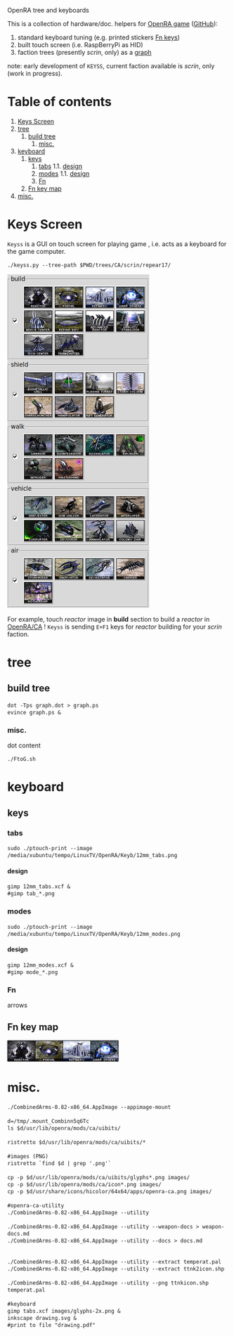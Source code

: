 OpenRA tree and keyboards

This is a collection of hardware/doc. 
helpers for [OpenRA game](https://www.openra.net/) ([GitHub](https://github.com/OpenRA/OpenRA)):

1. standard keyboard tuning (e.g. printed stickers [Fn keys](drawing.pdf))
1. built touch screen (i.e. RaspBerryPi as HID)
1. faction trees (presently *scrin*, only) as a [graph](graph.pdf)

note: early development of `KEYSS`, current faction available is *scrin*, only (work in progress).

<!--- begin@of@TOC --->
# Table of contents

1. [Keys Screen](#keys-screen)
1. [tree](#tree)
     1. [build tree](#build-tree)
          1. [misc.](#misc)
1. [keyboard](#keyboard)
     1. [keys](#keys)
          1. [tabs](#tabs)
          1.1. [design](#design)
          1. [modes](#modes)
          1.1. [design](#design)
          1. [Fn](#fn)
     1. [Fn key map](#fn-key-map)
1. [misc.](#misc)
<!--- end@of@TOC --->

# Keys Screen

`Keyss` is a GUI on touch screen for playing game
, i.e. acts as a keyboard for the game computer.

~~~ { .bash }
./keyss.py --tree-path $PWD/trees/CA/scrin/repear17/
~~~

![CA.v0.82//scrin/repear17](GUI.png)

For example, touch *reactor* image in **build** section to build a *reactor* 
in [OpenRA/CA](https://github.com/Inq8/CAmod) !
`Keyss` is sending `E+F1` keys for *reactor* building for your *scrin* faction.

# tree

## build tree

~~~ { .bash }
dot -Tps graph.dot > graph.ps
evince graph.ps &
~~~

### misc.

dot content

~~~ { .bash }
./FtoG.sh
~~~

# keyboard

## keys

### tabs

~~~ { .bash }
sudo ./ptouch-print --image /media/xubuntu/tempo/LinuxTV/OpenRA/Keyb/12mm_tabs.png
~~~

#### design

~~~ { .bash }
gimp 12mm_tabs.xcf &
#gimp tab_*.png
~~~

### modes

~~~ { .bash }
sudo ./ptouch-print --image /media/xubuntu/tempo/LinuxTV/OpenRA/Keyb/12mm_modes.png
~~~

#### design

~~~ { .bash }
gimp 12mm_modes.xcf &
#gimp mode_*.png
~~~

### Fn

arrows

## Fn key map

![build (`E` key) section for F1 to F4 keys](tabs4keyb_scrin_build_F1-F4.png)


# misc.

~~~ { .bash }
./CombinedArms-0.82-x86_64.AppImage --appimage-mount

d=/tmp/.mount_Combinn5q6Tc
ls $d/usr/lib/openra/mods/ca/uibits/

ristretto $d/usr/lib/openra/mods/ca/uibits/*

#images (PNG)
ristretto `find $d | grep '.png'`

cp -p $d/usr/lib/openra/mods/ca/uibits/glyphs*.png images/
cp -p $d/usr/lib/openra/mods/ca/icon*.png images/
cp -p $d/usr/share/icons/hicolor/64x64/apps/openra-ca.png images/

#openra-ca-utility
./CombinedArms-0.82-x86_64.AppImage --utility

./CombinedArms-0.82-x86_64.AppImage --utility --weapon-docs > weapon-docs.md
./CombinedArms-0.82-x86_64.AppImage --utility --docs > docs.md
 
 
./CombinedArms-0.82-x86_64.AppImage --utility --extract temperat.pal
./CombinedArms-0.82-x86_64.AppImage --utility --extract ttnk2icon.shp

./CombinedArms-0.82-x86_64.AppImage --utility --png ttnkicon.shp temperat.pal

#keyboard
gimp tabs.xcf images/glyphs-2x.png &
inkscape drawing.svg &
#print to file "drawing.pdf"
~~~

